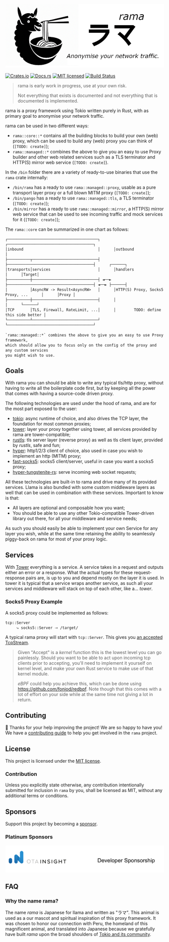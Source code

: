 ![rama banner](docs/img/banner.png)

[![Crates.io][crates-badge]][crates-url]
[![Docs.rs][docs-badge]][docs-url]
[![MIT licensed][mit-badge]][mit-url]
[![Build Status][actions-badge]][actions-url]

[crates-badge]: https://img.shields.io/crates/v/rama.svg
[crates-url]: https://crates.io/crates/rama
[docs-badge]: https://img.shields.io/docsrs/rama/latest
[docs-url]: https://docs.rs/rama/latest/rama/index.html
[mit-badge]: https://img.shields.io/badge/license-MIT-blue.svg
[mit-url]: https://github.com/plabayo/llama/blob/master/LICENSE
[actions-badge]: https://github.com/plabayo/llama/workflows/CI/badge.svg
[actions-url]: https://github.com/plabayo/llama/actions?query=workflow%3ACI+branch%main

> rama is early work in progress, use at your own risk.
>
> Not everything that exists is documented and not everything that is documented is implemented.

rama is a proxy framework using Tokio written purely in Rust,
with as primary goal to anonymise your network traffic.

rama can be used in two different ways:

- `rama::core::*` contains all the building blocks to build your own (web) proxy,
  which can be used to build any (web) proxy you can think of (`[TODO: create]`);
- `rama::managed::*` combines the above to give you an easy to use Proxy builder and other web related services such as a TLS terminator and HTTP(S) mirror web service (`[TODO: create]`).

In the `/bin` folder there are a variety of ready-to-use binaries that use the `rama` crate internally:

- `/bin/rama` has a ready to use `rama::managed::proxy`, usable as a pure transport layer proxy or a full blown MITM proxy (`[TODO: create]`);
- `/bin/pango` has a ready to use `rama::managed::tls`, a TLS terminator (`[TODO: create]`);
- `/bin/mirror` has a ready to use `rama::managed::mirror`, a HTTP(S) mirror web service that can be used to see incoming traffic and mock services for it (`[TODO: create]`);

The `rama::core` can be summarized in one chart as follows:

```
┌────────────────────────────────────────┐      ┌──────────────────────────────────────┐
│inbound                                 │      │outbound                              │
├──────────┬─────────────────────────────┤      ├──────────────────────────────────────┤      ┌──────┐
│transports│services                     │      │handlers                              │      │Target│
├──────────┼─────────────────────────────┤ ◄──► ├──────────────────────────────────────┤ ◄──► ├──────┤
│          │AsyncRW -> Result<AsyncRW>   │      │HTTP(S) Proxy, Socks5 Proxy, ...      │      │Proxy │
├──────────┼─────────────────────────────┤      │                                      │      └──────┘
│TCP       │TLS, Firewall, RateLimit, ...│      │        TODO: define this side better │
└──────────┴─────────────────────────────┘      └──────────────────────────────────────┘

`rama::managed::*` combines the above to give you an easy to use Proxy framework,
which should allow you to focus only on the config of the proxy and any custom services
you might wish to use.
```

## Goals

With rama you can should be able to write any typical tls/http proxy,
without having to write all the boilerplate code first,
but by keeping all the power that comes with having a source-code driven proxy.

The following technologies are used under the hood of rama,
and are for the most part exposed to the user:

- [tokio][tokio]: async runtime of choice, and also drives the TCP layer, the foundation for most common proxies;
- [tower][tower]: layer your proxy together using tower, all services provided by rama are tower-compatible;
- [rustls][rustls]: tls server layer (reverse proxy) as well as tls client layer, provided by _rustls_, safe and fun;
- [hyper][hyper]: http1/2/3 client of choice, also used in case you wish to implement an http (MITM) proxy;
- [fast-socks5][socks5]: socks5 client/server, useful in case you want a socks5 proxy;
- [hyper-tungstenite-rs][ws]: serve incoming web socket requests;

[tokio]: https://tokio.rs
[tower]: https://github.com/tower-rs/tower
[rustls]: https://github.com/rustls/rustls
[hyper]: https://hyper.rs
[socks5]: https://github.com/dizda/fast-socks5
[ws]: https://github.com/de-vri-es/hyper-tungstenite-rs

All these technologies are built-in to rama and drive many of its provided services.
Llama is also bundled with some custom middleware layers as well that can be used in combination with
these services. Important to know is that:

- All layers are optional and composable how you want;
- You should be able to use any other Tokio-compatible Tower-driven library out there, for all your middleware and service needs;

As such you should easily be able to implement your own Service for any layer you wish,
while at the same time retaining the ability to seamlessly piggy-back on rama for most of your proxy logic.

## Services

With [Tower][tower] everything is a service. A service takes in a request and outputs either an error or a response.
What the actual types for these request-response pairs are, is up to you and depend mostly on the layer it is used.
In tower it is typical that a service wraps another service, as such all your services and middleware will stack on top of each other,
like a... _tower_.

### Socks5 Proxy Example

A socks5 proxy could be implemented as follows:

```
tcp::Server
     ⤷ socks5::Server ⭢ /target/
```

A typical rama proxy will start with `tcp::Server`.
This gives you [an accepted TcpStream](https://docs.rs/tokio/latest/tokio/net/struct.TcpStream.html).

> Given "Accept" is a _kernel_ function this is the lowest level you can go painlessly.
> Should you want to be able to act upon incoming tcp clients prior to accepting,
> you'll need to implement it yourself on kernel level, and make your own Rust service
> to make use of that kernel module.
>
> _eBPF_ could help you achieve this, which can be done
> using https://github.com/foniod/redbpf. Note though that this comes
> with a lot of effort on your side while at the same time not giving a lot in return.

## Contributing

:balloon: Thanks for your help improving the project! We are so happy to have
you! We have a [contributing guide][contributing] to help you get involved in the
`rama` project.

## License

This project is licensed under the [MIT license][license].

### Contribution

Unless you explicitly state otherwise, any contribution intentionally submitted
for inclusion in `rama` by you, shall be licensed as MIT, without any
additional terms or conditions.

[contributing]: https://github.com/plabayo/rama/blob/main/CONTRIBUTING.md
[license]: https://github.com/plabayo/rama/blob/main/rama/LICENSE

## Sponsors

Support this project by becoming a [sponsor](https://github.com/sponsors/plabayo).

### Platinum Sponsors

[![OTA Insight Ltd. Logo](./docs/img/sponsor_ota_insight.png)](https://www.otainsight.com/)

## FAQ

### Why the name rama?

The name _rama_ is Japanese for llama and written as "ラマ".
This animal is used as a our mascot and spiritual inspiration of this proxy framework.
It was chosen to honor our connection with Peru, the homeland of this magnificent animal,
and translated into Japanese because we gratefully have built _rama_
upon the broad shoulders of [Tokio and its community](https://tokio.rs/).
